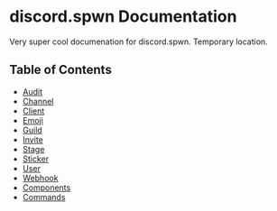 # discord.spwn Documentation
Very super cool documenation for discord.spwn. Temporary location.

## Table of Contents
- [Audit]()
- [Channel]()
- [Client]()
- [Emoji]()
- [Guild]()
- [Invite]()
- [Stage]()
- [Sticker]()
- [User]()
- [Webhook]()
- [Components]()
- [Commands]()